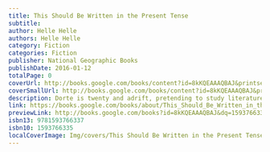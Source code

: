 ```yaml
---
title: This Should Be Written in the Present Tense
subtitle: 
author: Helle Helle
authors: Helle Helle
category: Fiction
categories: Fiction
publisher: National Geographic Books
publishDate: 2016-01-12
totalPage: 0
coverUrl: http://books.google.com/books/content?id=8kKQEAAAQBAJ&printsec=frontcover&img=1&zoom=1&source=gbs_api
coverSmallUrl: http://books.google.com/books/content?id=8kKQEAAAQBAJ&printsec=frontcover&img=1&zoom=5&source=gbs_api
description: Dorte is twenty and adrift, pretending to study literature at Copenhagen University. In reality she is riding the trains and clocking up random encounters in her new home by the railway tracks. She remembers her ex, Per – the first boyfriend she tells us about, and the first she leaves – as she enters a new world of transient relationships, random sexual experiences and awkward attempts to write.
link: https://books.google.com/books/about/This_Should_Be_Written_in_the_Present_Te.html?hl=&id=8kKQEAAAQBAJ
previewLink: http://books.google.com/books?id=8kKQEAAAQBAJ&dq=1593766335&hl=&as_pt=BOOKS&cd=1&source=gbs_api
isbn13: 9781593766337
isbn10: 1593766335
localCoverImage: Img/covers/This Should Be Written in the Present Tense - Helle Helle.jpg
---
```

